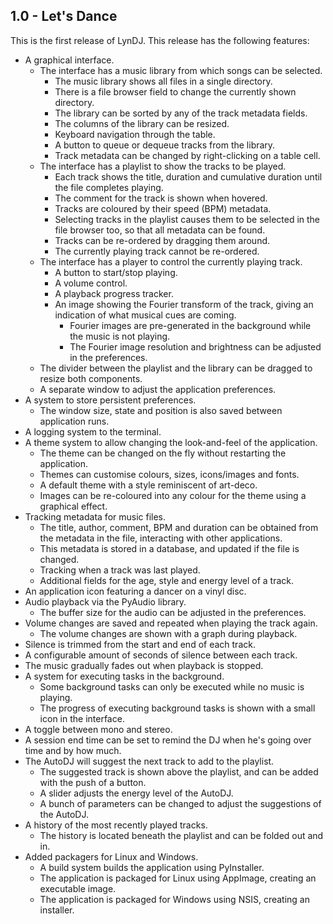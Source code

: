 1.0 - Let's Dance
----
This is the first release of LynDJ. This release has the following features:
* A graphical interface.
  * The interface has a music library from which songs can be selected.
    * The music library shows all files in a single directory.
    * There is a file browser field to change the currently shown directory.
    * The library can be sorted by any of the track metadata fields.
    * The columns of the library can be resized.
    * Keyboard navigation through the table.
    * A button to queue or dequeue tracks from the library.
    * Track metadata can be changed by right-clicking on a table cell.
  * The interface has a playlist to show the tracks to be played.
    * Each track shows the title, duration and cumulative duration until the file completes playing.
    * The comment for the track is shown when hovered.
    * Tracks are coloured by their speed (BPM) metadata.
    * Selecting tracks in the playlist causes them to be selected in the file browser too, so that all metadata can be found.
    * Tracks can be re-ordered by dragging them around.
    * The currently playing track cannot be re-ordered.
  * The interface has a player to control the currently playing track.
    * A button to start/stop playing.
    * A volume control.
    * A playback progress tracker.
    * An image showing the Fourier transform of the track, giving an indication of what musical cues are coming.
      * Fourier images are pre-generated in the background while the music is not playing.
      * The Fourier image resolution and brightness can be adjusted in the preferences.
  * The divider between the playlist and the library can be dragged to resize both components.
  * A separate window to adjust the application preferences.
* A system to store persistent preferences.
  * The window size, state and position is also saved between application runs.
* A logging system to the terminal.
* A theme system to allow changing the look-and-feel of the application.
  * The theme can be changed on the fly without restarting the application.
  * Themes can customise colours, sizes, icons/images and fonts.
  * A default theme with a style reminiscent of art-deco.
  * Images can be re-coloured into any colour for the theme using a graphical effect.
* Tracking metadata for music files.
  * The title, author, comment, BPM and duration can be obtained from the metadata in the file, interacting with other applications.
  * This metadata is stored in a database, and updated if the file is changed.
  * Tracking when a track was last played.
  * Additional fields for the age, style and energy level of a track.
* An application icon featuring a dancer on a vinyl disc.
* Audio playback via the PyAudio library.
  * The buffer size for the audio can be adjusted in the preferences.
* Volume changes are saved and repeated when playing the track again.
  * The volume changes are shown with a graph during playback.
* Silence is trimmed from the start and end of each track.
* A configurable amount of seconds of silence between each track.
* The music gradually fades out when playback is stopped.
* A system for executing tasks in the background.
  * Some background tasks can only be executed while no music is playing.
  * The progress of executing background tasks is shown with a small icon in the interface.
* A toggle between mono and stereo.
* A session end time can be set to remind the DJ when he's going over time and by how much.
* The AutoDJ will suggest the next track to add to the playlist.
  * The suggested track is shown above the playlist, and can be added with the push of a button.
  * A slider adjusts the energy level of the AutoDJ.
  * A bunch of parameters can be changed to adjust the suggestions of the AutoDJ.
* A history of the most recently played tracks.
  * The history is located beneath the playlist and can be folded out and in.
* Added packagers for Linux and Windows.
  * A build system builds the application using PyInstaller.
  * The application is packaged for Linux using AppImage, creating an executable image.
  * The application is packaged for Windows using NSIS, creating an installer.